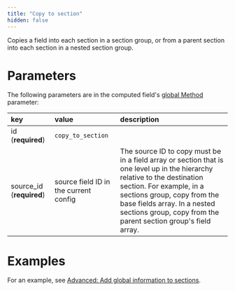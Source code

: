 ```yaml
---
title: "Copy to section"
hidden: false
---
```

Copies a field into each section in a section group, or from a parent section into each section in a nested section group. 

Parameters
====

The following parameters are in the computed field's [global Method](doc:computed-field-methods#parameters) parameter: 


| key                      | value                                 | description                                                  |
| :----------------------- | :------------------------------------ | :----------------------------------------------------------- |
| id (**required**)        | `copy_to_section`                     |                                                              |
| source_id (**required**) | source field ID in the current config | The source ID to copy must be in a field array or section that is one level up in the hierarchy relative to the destination section. For example, in a sections group, copy from the base fields array. In a nested sections group, copy from the parent section group's field array. |

Examples
====

For an example, see [Advanced: Add global information to sections](doc:sections-example-copy-to-section).

